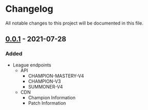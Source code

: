 # Changelog

All notable changes to this project will be documented in this file.

## [0.0.1] - 2021-07-28

### Added

- League endpoints
  - API
    - CHAMPION-MASTERY-V4
    - CHAMPION-V3
    - SUMMONER-V4
  - CDN
    - Champion Information
    - Patch Information

[0.0.1]: https://github.com/lilystoney/riot_api/releases/tag/v0.0.1
